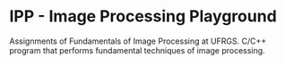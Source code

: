 # IPP - Image Processing Playground
Assignments of Fundamentals of Image Processing at UFRGS.
C/C++ program that performs fundamental techniques of image processing.
